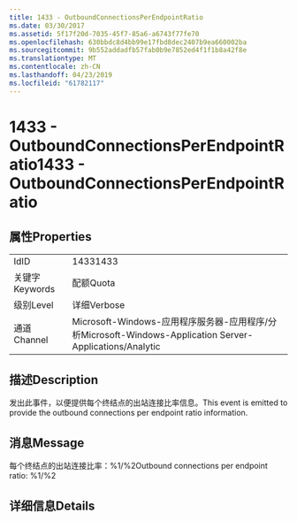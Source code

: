 ```yaml
---
title: 1433 - OutboundConnectionsPerEndpointRatio
ms.date: 03/30/2017
ms.assetid: 5f17f20d-7035-45f7-85a6-a6743f77fe70
ms.openlocfilehash: 630bbdc8d4bb99e17fbd8dec2407b9ea660002ba
ms.sourcegitcommit: 9b552addadfb57fab0b9e7852ed4f1f1b8a42f8e
ms.translationtype: MT
ms.contentlocale: zh-CN
ms.lasthandoff: 04/23/2019
ms.locfileid: "61782117"
---
```

# <a name="1433---outboundconnectionsperendpointratio"></a><span data-ttu-id="745a7-102">1433 - OutboundConnectionsPerEndpointRatio</span><span class="sxs-lookup"><span data-stu-id="745a7-102">1433 - OutboundConnectionsPerEndpointRatio</span></span>
## <a name="properties"></a><span data-ttu-id="745a7-103">属性</span><span class="sxs-lookup"><span data-stu-id="745a7-103">Properties</span></span>  
  
|||  
|-|-|  
|<span data-ttu-id="745a7-104">Id</span><span class="sxs-lookup"><span data-stu-id="745a7-104">ID</span></span>|<span data-ttu-id="745a7-105">1433</span><span class="sxs-lookup"><span data-stu-id="745a7-105">1433</span></span>|  
|<span data-ttu-id="745a7-106">关键字</span><span class="sxs-lookup"><span data-stu-id="745a7-106">Keywords</span></span>|<span data-ttu-id="745a7-107">配额</span><span class="sxs-lookup"><span data-stu-id="745a7-107">Quota</span></span>|  
|<span data-ttu-id="745a7-108">级别</span><span class="sxs-lookup"><span data-stu-id="745a7-108">Level</span></span>|<span data-ttu-id="745a7-109">详细</span><span class="sxs-lookup"><span data-stu-id="745a7-109">Verbose</span></span>|  
|<span data-ttu-id="745a7-110">通道</span><span class="sxs-lookup"><span data-stu-id="745a7-110">Channel</span></span>|<span data-ttu-id="745a7-111">Microsoft-Windows-应用程序服务器-应用程序/分析</span><span class="sxs-lookup"><span data-stu-id="745a7-111">Microsoft-Windows-Application Server-Applications/Analytic</span></span>|  
  
## <a name="description"></a><span data-ttu-id="745a7-112">描述</span><span class="sxs-lookup"><span data-stu-id="745a7-112">Description</span></span>  
 <span data-ttu-id="745a7-113">发出此事件，以便提供每个终结点的出站连接比率信息。</span><span class="sxs-lookup"><span data-stu-id="745a7-113">This event is emitted to provide the outbound connections per endpoint ratio information.</span></span>  
  
## <a name="message"></a><span data-ttu-id="745a7-114">消息</span><span class="sxs-lookup"><span data-stu-id="745a7-114">Message</span></span>  
 <span data-ttu-id="745a7-115">每个终结点的出站连接比率：%1/%2</span><span class="sxs-lookup"><span data-stu-id="745a7-115">Outbound connections per endpoint ratio: %1/%2</span></span>  
  
## <a name="details"></a><span data-ttu-id="745a7-116">详细信息</span><span class="sxs-lookup"><span data-stu-id="745a7-116">Details</span></span>
